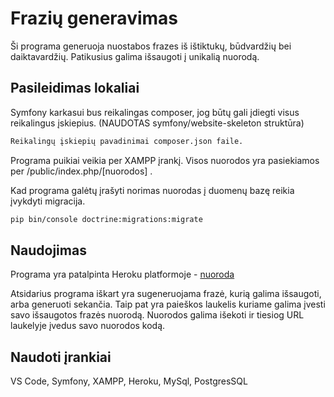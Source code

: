 # Frazių generavimas

Ši programa generuoja nuostabos frazes iš ištiktukų, būdvardžių bei daiktavardžių. Patikusius galima išsaugoti į unikalią nuorodą.

## Pasileidimas lokaliai

Symfony karkasui bus reikalingas composer, jog būtų gali įdiegti visus reikalingus įskiepius. (NAUDOTAS symfony/website-skeleton struktūra)

```bash
Reikalingų įskiepių pavadinimai composer.json faile.
```

Programa puikiai veikia per XAMPP įrankį. Visos nuorodos yra pasiekiamos per /public/index.php/[nuorodos] . 

Kad programa galėtų įrašyti norimas nuorodas į duomenų bazę reikia įvykdyti migracija.


```bash
pip bin/console doctrine:migrations:migrate
```

## Naudojimas

Programa yra patalpinta Heroku platformoje -  [nuoroda](https://peaceful-garden-60345.herokuapp.com/)

Atsidarius programa iškart yra sugeneruojama frazė, kurią galima išsaugoti, arba generuoti sekančia. Taip pat yra paieškos laukelis kuriame galima įvesti savo išsaugotos frazės nuorodą. Nuorodos galima išekoti ir tiesiog URL laukelyje įvedus savo nuorodos kodą. 

## Naudoti įrankiai
VS Code, Symfony, XAMPP, Heroku, MySql, PostgresSQL
